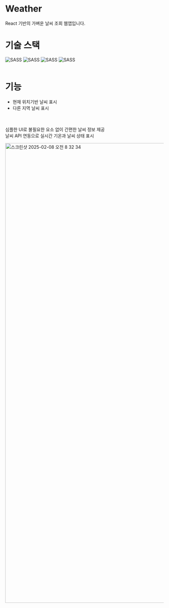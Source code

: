 # Weather
React 기반의 가벼운 날씨 조회 웹앱입니다.

# 기술 스택<br>
<img alt="SASS" src ="https://img.shields.io/badge/HTML5-E34F26.svg?&style=for-the-badge&logo=HTML5&logoColor=white"/>  <img alt="SASS" src ="https://img.shields.io/badge/CSS3-1572B6.svg?&style=for-the-badge&logo=CSS3&logoColor=white"/>  <img alt="SASS" src ="https://img.shields.io/badge/Javascript-F7DF1E.svg?&style=for-the-badge&logo=Javascript&logoColor=white"/>  <img alt="SASS" src ="https://img.shields.io/badge/React-61DAFB.svg?&style=for-the-badge&logo=React&logoColor=white"/><br><br>

# 기능<br>
- 현재 위치기반 날씨 표시 
- 다른 지역 날씨 표시


<br><br>
심플한 UI로 불필요한 요소 없이 간편한 날씨 정보 제공<br>
날씨 API 연동으로 실시간 기온과 날씨 상태 표시


<img width="1464" alt="스크린샷 2025-02-08 오전 8 32 34" src="https://github.com/user-attachments/assets/bad6c78b-2562-46a6-99a8-b5c2de790b6e" />

